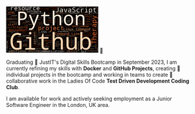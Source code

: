 ![Ellen Houghton Skills Word Cloud](https://github.com/annwyl21/annwyl21.github.io/blob/main/images/EllenHoughtonCVwordcloud_oranges_small.jpg?raw=true) 👋

Graduating &#127979; JustIT's Digital Skills Bootcamp in September 2023, I am currently refining my skills with **Docker** and **GitHub Projects**, creating &#128195;individual projects in the bootcamp and working in teams to create 🤝collaborative work in the Ladies Of Code **Test Driven Development Coding Club**.

I am available for work and actively seeking employment as a Junior Software Engineer in the London, UK area.
